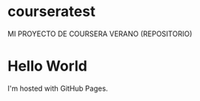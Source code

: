 # courseratest
MI PROYECTO DE COURSERA VERANO (REPOSITORIO) 
<!DOCTYPE html>
<html>
<body>
<h1>Hello World</h1>
<p>I'm hosted with GitHub Pages.</p>
</body>
</html>
